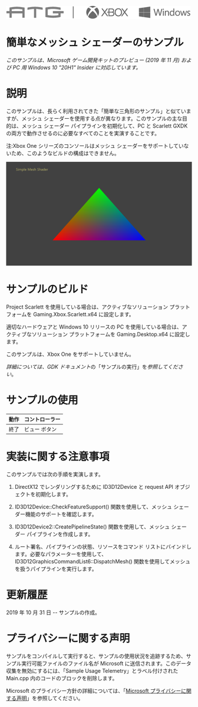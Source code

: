   ![](./media/image1.png)

#   簡単なメッシュ シェーダーのサンプル

*このサンプルは、Microsoft ゲーム開発キットのプレビュー (2019 年 11 月)
および PC 用 Windows 10 "20H1" Insider に対応しています。*

# 説明

このサンプルは、長らく利用されてきた「簡単な三角形のサンプル」と似ていますが、メッシュ
シェーダーを使用する点が異なります。このサンプルの主な目的は、メッシュ
シェーダー パイプラインを初期化して、PC と Scarlett GXDK
の両方で動作させるのに必要なすべてのことを実演することです。

注:Xbox One シリーズのコンソールはメッシュ
シェーダーをサポートしていないため、このようなビルドの構成はできません。

![](./media/image3.png)

# サンプルのビルド

Project Scarlett を使用している場合は、アクティブなソリューション
プラットフォームを Gaming.Xbox.Scarlett.x64 に設定します。

適切なハードウェアと Windows 10 リリースの PC
を使用している場合は、アクティブなソリューション プラットフォームを
Gaming.Desktop.x64 に設定します。

このサンプルは、Xbox One をサポートしていません。

*詳細については、GDK
ドキュメント*の「サンプルの実行」を*参照してください*。

# サンプルの使用

| 動作                            |  コントローラー                     |
|---------------------------------|------------------------------------|
| 終了                            |  ビュー ボタン                      |

# 実装に関する注意事項

このサンプルでは次の手順を実演します。

1.  DirectX12 でレンダリングするために ID3D12Device と request API
    オブジェクトを初期化します。

2.  ID3D12Device::CheckFeatureSupport() 関数を使用して、メッシュ
    シェーダー機能のサポートを確認します。

3.  ID3D12Device2::CreatePipelineState() 関数を使用して、メッシュ
    シェーダー パイプラインを作成します。

4.  ルート署名、パイプラインの状態、リソースをコマンド
    リストにバインドします。必要なパラメーターを使用して、ID3D12GraphicsCommandList6::DispatchMesh()
    関数を使用してメッシュを扱うパイプラインを実行します。

# 更新履歴

2019 年 10 月 31 日 -- サンプルの作成。

# プライバシーに関する声明

サンプルをコンパイルして実行すると、サンプルの使用状況を追跡するため、サンプル実行可能ファイルのファイル名が
Microsoft に送信されます。このデータ収集を無効にするには、「Sample Usage
Telemetry」とラベル付けされた Main.cpp
内のコードのブロックを削除します。

Microsoft のプライバシー方針の詳細については、「[Microsoft
プライバシーに関する声明](https://privacy.microsoft.com/en-us/privacystatement/)」を参照してください。
